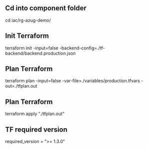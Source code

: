 ## Cd into component folder
cd iac/rg-azug-demo/

## Init Terraform
terraform init -input=false -backend-config=./tf-backend/backend.production.json

## Plan Terraform
terraform plan -input=false -var-file=./variables/production.tfvars -out=./tfplan.out

## Plan Terraform
terraform apply "./tfplan.out"

## TF required version
required_version = ">= 1.3.0"